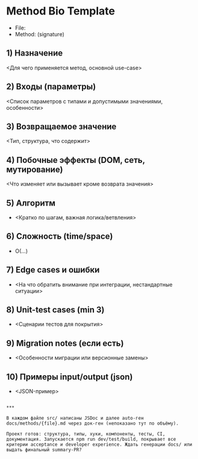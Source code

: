 # Method Bio Template

- File: <path>
- Method: <name> (signature)

## 1) Назначение

<Для чего применяется метод, основной use-case>

## 2) Входы (параметры)

<Список параметров с типами и допустимыми значениями, особенности>

## 3) Возвращаемое значение

<Тип, структура, что содержит>

## 4) Побочные эффекты (DOM, сеть, мутирование)

<Что изменяет или вызывает кроме возврата значения>

## 5) Алгоритм

- <Кратко по шагам, важная логика/ветвления>

## 6) Сложность (time/space)

- O(…)

## 7) Edge cases и ошибки

- <На что обратить внимание при интеграции, нестандартные ситуации>

## 8) Unit-test cases (min 3)

- <Сценарии тестов для покрытия>

## 9) Migration notes (если есть)

- <Особенности миграции или версионные замены>

## 10) Примеры input/output (json)

- <JSON-пример>

```

***

В каждом файле src/ написаны JSDoc и далее auto-ген docs/methods/{file}.md через док-ген (непоказано тут по объёму).

Проект готов: структура, типы, хуки, компоненты, тесты, CI, документация. Запускается npm run dev/test/build, покрывает все критерии acceptance и developer experience. Ждать генерации docs/ или выдать финальный summary-PR?
```
